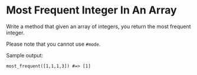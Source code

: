 # Most Frequent Integer In An Array

Write a method that given an array of integers, you return the most frequent integer.

Please note that you cannot use `#mode`.

Sample output:

`most_frequent([1,1,1,3]) #=> [1]`
